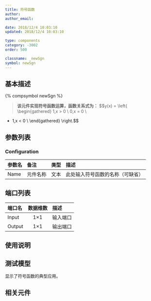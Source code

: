 ```yaml
---
title: 符号函数
author: 
author_email:

date: 2018/12/4 10:03:10
updated: 2018/12/4 10:03:10

type: components
category: -3002
order: 500

classname: _newSgn
symbol: newSgn
---
```

## 基本描述
{% compsymbol newSgn %}

> **该元件实现符号函数运算，函数关系式为：**
$$y(x) = \left\{ \begin{gathered}
  1,x > 0  \\
  0,x = 0  \\
   - 1,x < 0 \\ 
\end{gathered}  \right.$$



## 参数列表
### Configuration
| 参数名 | 备注 | 类型 | 描述 |
| :--- | :--- | :--: | :--- |
| Name | 元件名称 | 文本 | 此处输入符号函数的名称（可缺省） |


## 端口列表

| 端口名 | 数据维数 | 描述 |
| :--- | :--:  | :--- |
| Input | 1×1 |输入端口 |                   
| Output | 1×1 |输出端口 |                   

## 使用说明


## 测试模型
[<test name>](<test link>)显示了符号函数的典型应用。

## 相关元件


